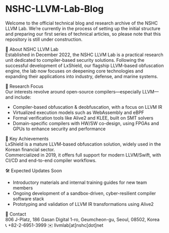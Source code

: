 # NSHC-LLVM-Lab-Blog

Welcome to the official technical blog and research archive of the NSHC LLVM Lab.
We’re currently in the process of setting up the initial structure and preparing our first series of technical articles, so please note that this repository is still under construction.
  
🧬 About NSHC LLVM Lab  
Established in December 2022, the NSHC LLVM Lab is a practical research unit dedicated to compiler-based security solutions.
Following the successful development of LxShield, our flagship LLVM-based obfuscation engine, the lab now focuses on deepening core technologies and expanding their applications into industry, defense, and marine systems.
  
🔬 Research Focus  
Our interests revolve around open-source compilers—especially LLVM—and include:
  - Compiler-based obfuscation & deobfuscation, with a focus on LLVM IR  
  - Virtualized execution models such as WebAssembly and eBPF  
  - Formal verification tools like Alive2 and KLEE, built on SMT solvers  
  - Domain-specific compilers with HW/SW co-design, using FPGAs and GPUs to enhance security and performance  
  

🚀 Key Achievements  
LxShield is a mature LLVM-based obfuscation solution, widely used in the Korean financial sector.  
Commercialized in 2019, it offers full support for modern LLVM/Swift, with CI/CD and end-to-end compiler workflows.
  

🛠️ Expected Updates Soon
  - Introductory materials and internal training guides for new team members  
  - Ongoing development of a sandbox-driven, cyber-resilient compiler software stack  
  - Prototyping and validation of LLVM IR transformations using Alive2  
  

📍 Contact  
806 J-Platz, 186 Gasan Digital 1-ro, Geumcheon-gu, Seoul, 08502, Korea  
📞 +82-2-6951-3999  ✉️ llvmlab[at]nshc[dot]net  


